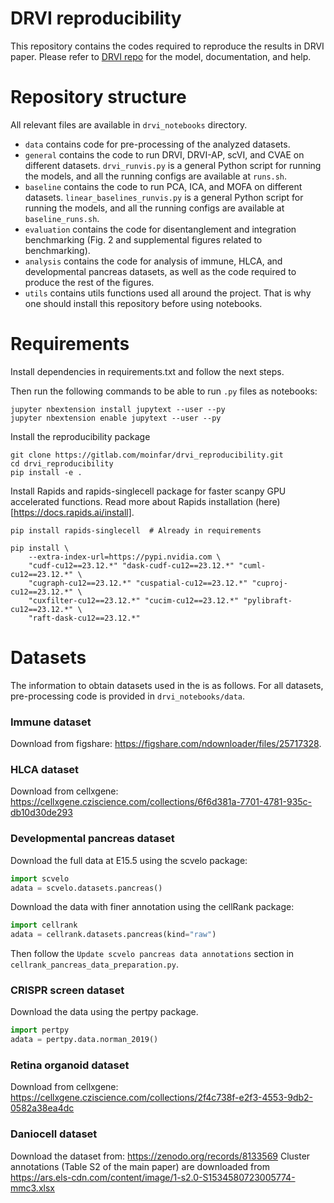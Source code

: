 # DRVI reproducibility

This repository contains the codes required to reproduce the results in DRVI paper. Please refer to [DRVI repo][drvi-repo] for the model, documentation, and help.

[drvi-repo]: https://github.com/theislab/drvi


# Repository structure
All relevant files are available in `drvi_notebooks` directory.
- `data` contains code for pre-processing of the analyzed datasets.
- `general` contains the code to run DRVI, DRVI-AP, scVI, and CVAE on different datasets. `drvi_runvis.py` is a general Python script for running the models, and all the running configs are available at `runs.sh`.
- `baseline` contains the code to run PCA, ICA, and MOFA on different datasets. `linear_baselines_runvis.py` is a general Python script for running the models, and all the running configs are available at `baseline_runs.sh`.
- `evaluation` contains the code for disentanglement and integration benchmarking (Fig. 2 and supplemental figures related to benchmarking).
- `analysis` contains the code for analysis of immune, HLCA, and developmental pancreas datasets, as well as the code required to produce the rest of the figures.
- `utils` contains utils functions used all around the project. That is why one should install this repository before using notebooks.



# Requirements
Install dependencies in requirements.txt and follow the next steps.

Then run the following commands to be able to run `.py` files as notebooks:
```commandline
jupyter nbextension install jupytext --user --py
jupyter nbextension enable jupytext --user --py
```

Install the reproducibility package
```commandline
git clone https://gitlab.com/moinfar/drvi_reproducibility.git
cd drvi_reproducibility
pip install -e .
```

Install Rapids and rapids-singlecell package for faster scanpy GPU accelerated functions.
Read more about Rapids installation (here)[https://docs.rapids.ai/install].
```commandline
pip install rapids-singlecell  # Already in requirements

pip install \
    --extra-index-url=https://pypi.nvidia.com \
    "cudf-cu12==23.12.*" "dask-cudf-cu12==23.12.*" "cuml-cu12==23.12.*" \
    "cugraph-cu12==23.12.*" "cuspatial-cu12==23.12.*" "cuproj-cu12==23.12.*" \
    "cuxfilter-cu12==23.12.*" "cucim-cu12==23.12.*" "pylibraft-cu12==23.12.*" \
    "raft-dask-cu12==23.12.*"
```

# Datasets
The information to obtain datasets used in the is as follows. For all datasets, pre-processing code is provided in `drvi_notebooks/data`. 

### Immune dataset
Download from figshare: https://figshare.com/ndownloader/files/25717328.

### HLCA dataset
Download from cellxgene: https://cellxgene.cziscience.com/collections/6f6d381a-7701-4781-935c-db10d30de293

### Developmental pancreas dataset
Download the full data at E15.5 using the scvelo package:
```python
import scvelo
adata = scvelo.datasets.pancreas()
```
Download the data with finer annotation using the cellRank package: 
```python
import cellrank
adata = cellrank.datasets.pancreas(kind="raw")
```
Then follow the `Update scvelo pancreas data annotations` section in `cellrank_pancreas_data_preparation.py`.

### CRISPR screen dataset
Download the data using the pertpy package.
```python
import pertpy
adata = pertpy.data.norman_2019()
```

### Retina organoid dataset
Download from cellxgene: https://cellxgene.cziscience.com/collections/2f4c738f-e2f3-4553-9db2-0582a38ea4dc


### Daniocell dataset
Download the dataset from: https://zenodo.org/records/8133569
Cluster annotations (Table S2 of the main paper) are downloaded from https://ars.els-cdn.com/content/image/1-s2.0-S1534580723005774-mmc3.xlsx


